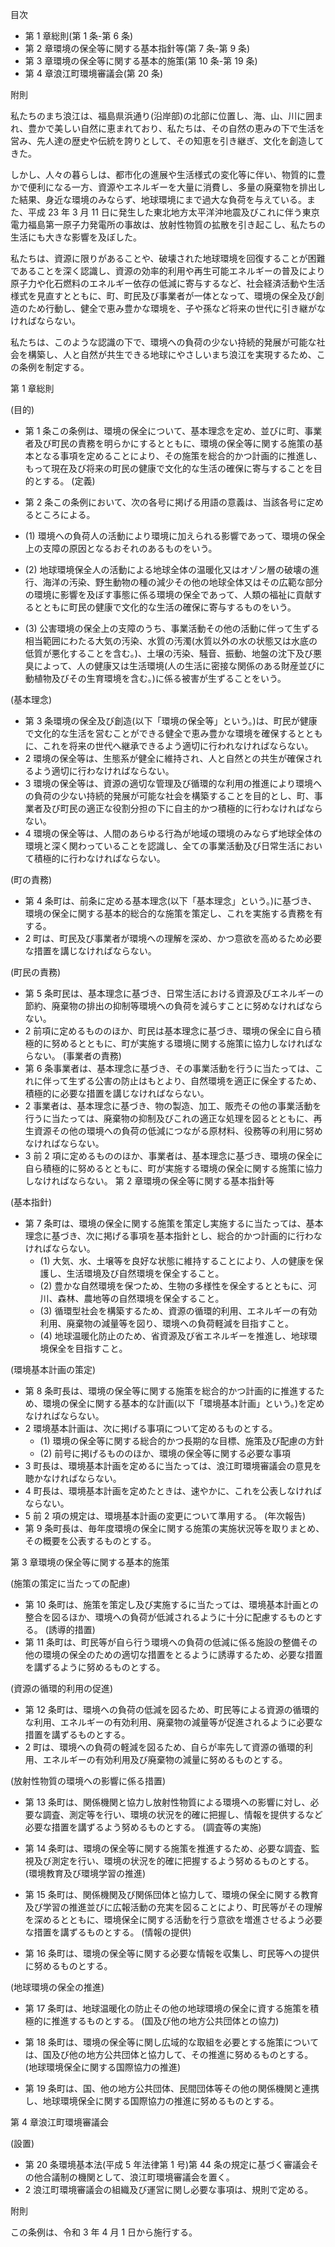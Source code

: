 目次

- 第 1 章総則(第 1 条-第 6 条)
- 第 2 章環境の保全等に関する基本指針等(第 7 条-第 9 条)
- 第 3 章環境の保全等に関する基本的施策(第 10 条-第 19 条)
- 第 4 章浪江町環境審議会(第 20 条)

附則

私たちのまち浪江は、福島県浜通り(沿岸部)の北部に位置し、海、山、川に囲まれ、豊かで美しい自然に恵まれており、私たちは、その自然の恵みの下で生活を営み、先人達の歴史や伝統を誇りとして、その知恵を引き継ぎ、文化を創造してきた。

 しかし、人々の暮らしは、都市化の進展や生活様式の変化等に伴い、物質的に豊かで便利になる一方、資源やエネルギーを大量に消費し、多量の廃棄物を排出した結果、身近な環境のみならず、地球環境にまで過大な負荷を与えている。また、平成 23 年 3 月 11 日に発生した東北地方太平洋沖地震及びこれに伴う東京電力福島第一原子力発電所の事故は、放射性物質の拡散を引き起こし、私たちの生活にも大きな影響を及ぼした。

私たちは、資源に限りがあることや、破壊された地球環境を回復することが困難であることを深く認識し、資源の効率的利用や再生可能エネルギーの普及により原子力や化石燃料のエネルギー依存の低減に寄与するなど、社会経済活動や生活様式を見直すとともに、町、町民及び事業者が一体となって、環境の保全及び創造のため行動し、健全で恵み豊かな環境を、子や孫など将来の世代に引き継がなければならない。

私たちは、このような認識の下で、環境への負荷の少ない持続的発展が可能な社会を構築し、人と自然が共生できる地球にやさしいまち浪江を実現するため、この条例を制定する。

第 1 章総則

(目的)

- 第 1 条この条例は、環境の保全について、基本理念を定め、並びに町、事業者及び町民の責務を明らかにするとともに、環境の保全等に関する施策の基本となる事項を定めることにより、その施策を総合的かつ計画的に推進し、もって現在及び将来の町民の健康で文化的な生活の確保に寄与することを目的とする。
(定義)

- 第 2 条この条例において、次の各号に掲げる用語の意義は、当該各号に定めるところによる。
- (1) 環境への負荷人の活動により環境に加えられる影響であって、環境の保全上の支障の原因となるおそれのあるものをいう。
- (2) 地球環境保全人の活動による地球全体の温暖化又はオゾン層の破壊の進行、海洋の汚染、野生動物の種の減少その他の地球全体又はその広範な部分の環境に影響を及ぼす事態に係る環境の保全であって、人類の福祉に貢献するとともに町民の健康で文化的な生活の確保に寄与するものをいう。
- (3) 公害環境の保全上の支障のうち、事業活動その他の活動に伴って生ずる相当範囲にわたる大気の汚染、水質の汚濁(水質以外の水の状態又は水底の低質が悪化することを含む。)、土壌の汚染、騒音、振動、地盤の沈下及び悪臭によって、人の健康又は生活環境(人の生活に密接な関係のある財産並びに動植物及びその生育環境を含む。)に係る被害が生ずることをいう。

(基本理念)

- 第 3 条環境の保全及び創造(以下「環境の保全等」という。)は、町民が健康で文化的な生活を営むことができる健全で恵み豊かな環境を確保するとともに、これを将来の世代へ継承できるよう適切に行われなければならない。
- 2 環境の保全等は、生態系が健全に維持され、人と自然との共生が確保されるよう適切に行わなければならない。
- 3 環境の保全等は、資源の適切な管理及び循環的な利用の推進により環境への負荷の少ない持続的発展が可能な社会を構築することを目的とし、町、事業者及び町民の適正な役割分担の下に自主的かつ積極的に行わなければならない。
- 4 環境の保全等は、人間のあらゆる行為が地域の環境のみならず地球全体の環境と深く関わっていることを認識し、全ての事業活動及び日常生活において積極的に行わなければならない。

(町の責務)

- 第 4 条町は、前条に定める基本理念(以下「基本理念」という。)に基づき、環境の保全に関する基本的総合的な施策を策定し、これを実施する責務を有する。
- 2 町は、町民及び事業者が環境への理解を深め、かつ意欲を高めるため必要な措置を講じなければならない。

(町民の責務)

- 第 5 条町民は、基本理念に基づき、日常生活における資源及びエネルギーの節約、廃棄物の排出の抑制等環境への負荷を減らすことに努めなければならない。
- 2 前項に定めるもののほか、町民は基本理念に基づき、環境の保全に自ら積極的に努めるとともに、町が実施する環境に関する施策に協力しなければならない。 (事業者の責務)
- 第 6 条事業者は、基本理念に基づき、その事業活動を行うに当たっては、これに伴って生ずる公害の防止はもとより、自然環境を適正に保全するため、積極的に必要な措置を講じなければならない。
- 2 事業者は、基本理念に基づき、物の製造、加工、販売その他の事業活動を行うに当たっては、廃棄物の抑制及びこれの適正な処理を図るとともに、再生資源その他の環境への負荷の低減につながる原材料、役務等の利用に努めなければならない。
- 3 前 2 項に定めるもののほか、事業者は、基本理念に基づき、環境の保全に自ら積極的に努めるとともに、町が実施する環境の保全に関する施策に協力しなければならない。 第 2 章環境の保全等に関する基本指針等

(基本指針)

- 第 7 条町は、環境の保全に関する施策を策定し実施するに当たっては、基本理念に基づき、次に掲げる事項を基本指針とし、総合的かつ計画的に行わなければならない。
	- (1) 大気、水、土壌等を良好な状態に維持することにより、人の健康を保護し、生活環境及び自然環境を保全すること。
	- (2) 豊かな自然環境を保つため、生物の多様性を保全するとともに、河川、森林、農地等の自然環境を保全すること。
	- (3) 循環型社会を構築するため、資源の循環的利用、エネルギーの有効利用、廃棄物の減量等を図り、環境への負荷軽減を目指すこと。
	- (4) 地球温暖化防止のため、省資源及び省エネルギーを推進し、地球環境保全を目指すこと。

(環境基本計画の策定)

- 第 8 条町長は、環境の保全等に関する施策を総合的かつ計画的に推進するため、環境の保全に関する基本的な計画(以下「環境基本計画」という。)を定めなければならない。
- 2 環境基本計画は、次に掲げる事項について定めるものとする。
	- (1) 環境の保全等に関する総合的かつ長期的な目標、施策及び配慮の方針
	- (2) 前号に掲げるもののほか、環境の保全等に関する必要な事項
- 3 町長は、環境基本計画を定めるに当たっては、浪江町環境審議会の意見を聴かなければならない。
- 4 町長は、環境基本計画を定めたときは、速やかに、これを公表しなければならない。
- 5 前 2 項の規定は、環境基本計画の変更について準用する。 (年次報告)
- 第 9 条町長は、毎年度環境の保全に関する施策の実施状況等を取りまとめ、その概要を公表するものとする。

第 3 章環境の保全等に関する基本的施策

(施策の策定に当たっての配慮)

- 第 10 条町は、施策を策定し及び実施するに当たっては、環境基本計画との整合を図るほか、環境への負荷が低減されるように十分に配慮するものとする。 (誘導的措置)
- 第 11 条町は、町民等が自ら行う環境への負荷の低減に係る施設の整備その他の環境の保全のための適切な措置をとるように誘導するため、必要な措置を講ずるように努めるものとする。

(資源の循環的利用の促進)

- 第 12 条町は、環境への負荷の低減を図るため、町民等による資源の循環的な利用、エネルギーの有効利用、廃棄物の減量等が促進されるように必要な措置を講ずるものとする。
- 2 町は、環境への負荷の軽減を図るため、自らが率先して資源の循環的利用、エネルギーの有効利用及び廃棄物の減量に努めるものとする。

(放射性物質の環境への影響に係る措置)

- 第 13 条町は、関係機関と協力し放射性物質による環境への影響に対し、必要な調査、測定等を行い、環境の状況を的確に把握し、情報を提供するなど必要な措置を講ずるよう努めるものとする。
(調査等の実施)

- 第 14 条町は、環境の保全等に関する施策を推進するため、必要な調査、監視及び測定を行い、環境の状況を的確に把握するよう努めるものとする。 (環境教育及び環境学習の推進)
- 第 15 条町は、関係機関及び関係団体と協力して、環境の保全に関する教育及び学習の推進並びに広報活動の充実を図ることにより、町民等がその理解を深めるとともに、環境保全に関する活動を行う意欲を増進させるよう必要な措置を講ずるものとする。 (情報の提供)
- 第 16 条町は、環境の保全等に関する必要な情報を収集し、町民等への提供に努めるものとする。

(地球環境の保全の推進)

- 第 17 条町は、地球温暖化の防止その他の地球環境の保全に資する施策を積極的に推進するものとする。
(国及び他の地方公共団体との協力)

- 第 18 条町は、環境の保全等に関し広域的な取組を必要とする施策については、国及び他の地方公共団体と協力して、その推進に努めるものとする。 (地球環境保全に関する国際協力の推進)
- 第 19 条町は、国、他の地方公共団体、民間団体等その他の関係機関と連携し、地球環境保全に関する国際協力の推進に努めるものとする。

第 4 章浪江町環境審議会

(設置)

- 第 20 条環境基本法(平成 5 年法律第 1 号)第 44 条の規定に基づく審議会その他合議制の機関として、浪江町環境審議会を置く。
- 2 浪江町環境審議会の組織及び運営に関し必要な事項は、規則で定める。

附則

この条例は、令和 3 年 4 月 1 日から施行する。